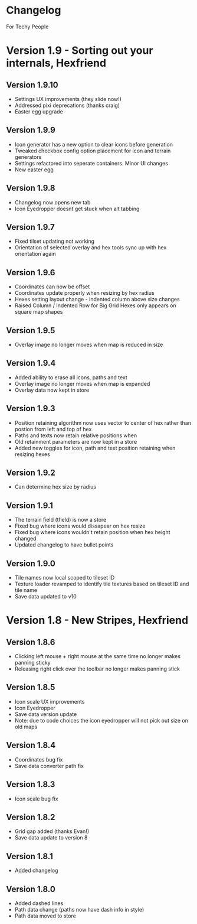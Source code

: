 # Changelog
For Techy People

# Version 1.9 - Sorting out your internals, Hexfriend

## Version 1.9.10
- Settings UX improvements (they slide now!)
- Addressed pixi deprecations (thanks craig)
- Easter egg upgrade

## Version 1.9.9
- Icon generator has a new option to clear icons before generation
- Tweaked checkbox config option placement for icon and terrain generators
- Settings refactored into seperate containers. Minor UI changes
- New easter egg

## Version 1.9.8
- Changelog now opens new tab
- Icon Eyedropper doesnt get stuck when alt tabbing

## Version 1.9.7
- Fixed tilset updating not working
- Orientation of selected overlay and hex tools sync up with hex orientation again 

## Version 1.9.6
- Coordinates can now be offset
- Coordinates update properly when resizing by hex radius
- Hexes setting layout change - indented column above size changes
- Raised Column / Indented Row for Big Grid Hexes only appears on square map shapes  

## Version 1.9.5
- Overlay image no longer moves when map is reduced in size

## Version 1.9.4
- Added ability to erase all icons, paths and text
- Overlay image no longer moves when map is expanded
- Overlay data now kept in store

## Version 1.9.3
- Position retaining algorithm now uses vector to center of hex rather than postion from left and top of hex
- Paths and texts now retain relative positions when 
- Old retainment parameters are now kept in a store
- Added new toggles for icon, path and text position retaining when resizing hexes

## Version 1.9.2
- Can determine hex size by radius

## Version 1.9.1
- The terrain field (tfield) is now a store
- Fixed bug where icons would dissapear on hex resize
- Fixed bug where icons wouldn't retain position when hex height changed
- Updated changelog to have bullet points

## Version 1.9.0
- Tile names now local scoped to tileset ID
- Texture loader revamped to identify tile textures based on tileset ID and tile name
- Save data updated to v10

# Version 1.8 - New Stripes, Hexfriend

## Version 1.8.6
- Clicking left mouse + right mouse at the same time no longer makes panning sticky
- Releasing right click over the toolbar no longer makes panning stick

## Version 1.8.5
- Icon scale UX improvements
- Icon Eyedropper
- Save data version update
- Note: due to code choices the icon eyedropper will not pick out size on old maps


## Version 1.8.4
- Coordinates bug fix
- Save data converter path fix

## Version 1.8.3
- Icon scale bug fix

## Version 1.8.2
- Grid gap added (thanks Evan!)
- Save data update to version 8

## Version 1.8.1
- Added changelog

## Version 1.8.0
- Added dashed lines
- Path data change (paths now have dash info in style)
- Path data moved to store